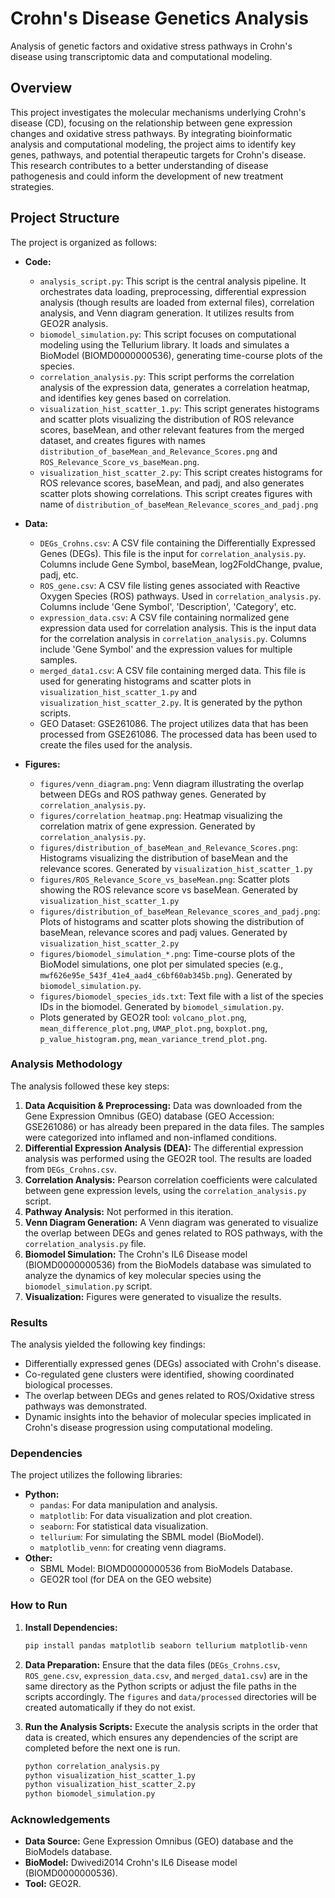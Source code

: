 # Crohn's Disease Genetics Analysis

Analysis of genetic factors and oxidative stress pathways in Crohn's disease using transcriptomic data and computational modeling.

## Overview

This project investigates the molecular mechanisms underlying Crohn's disease (CD), focusing on the relationship between gene expression changes and oxidative stress pathways. By integrating bioinformatic analysis and computational modeling, the project aims to identify key genes, pathways, and potential therapeutic targets for Crohn's disease. This research contributes to a better understanding of disease pathogenesis and could inform the development of new treatment strategies.

## Project Structure

The project is organized as follows:

*   **Code:**
    *   `analysis_script.py`:  This script is the central analysis pipeline. It orchestrates data loading, preprocessing, differential expression analysis (though results are loaded from external files), correlation analysis, and Venn diagram generation.  It utilizes results from GEO2R analysis.
    *   `biomodel_simulation.py`:  This script focuses on computational modeling using the Tellurium library.  It loads and simulates a BioModel (BIOMD0000000536), generating time-course plots of the species.
    *   `correlation_analysis.py`: This script performs the correlation analysis of the expression data, generates a correlation heatmap, and identifies key genes based on correlation.
    *   `visualization_hist_scatter_1.py`: This script generates histograms and scatter plots visualizing the distribution of ROS relevance scores, baseMean, and other relevant features from the merged dataset, and creates figures with names `distribution_of_baseMean_and_Relevance_Scores.png` and `ROS_Relevance_Score_vs_baseMean.png`.
    *   `visualization_hist_scatter_2.py`: This script creates histograms for ROS relevance scores, baseMean, and padj, and also generates scatter plots showing correlations. This script creates figures with name of `distribution_of_baseMean_Relevance_scores_and_padj.png`

*   **Data:**
    *   `DEGs_Crohns.csv`:  A CSV file containing the Differentially Expressed Genes (DEGs).  This file is the input for `correlation_analysis.py`. Columns include Gene Symbol, baseMean, log2FoldChange, pvalue, padj, etc.
    *   `ROS_gene.csv`: A CSV file listing genes associated with Reactive Oxygen Species (ROS) pathways. Used in `correlation_analysis.py`. Columns include 'Gene Symbol', 'Description', 'Category', etc.
    *   `expression_data.csv`:  A CSV file containing normalized gene expression data used for correlation analysis. This is the input data for the correlation analysis in `correlation_analysis.py`. Columns include 'Gene Symbol' and the expression values for multiple samples.
    *   `merged_data1.csv`:  A CSV file containing merged data. This file is used for generating histograms and scatter plots in `visualization_hist_scatter_1.py` and `visualization_hist_scatter_2.py`. It is generated by the python scripts.
    *   GEO Dataset: GSE261086. The project utilizes data that has been processed from GSE261086. The processed data has been used to create the files used for the analysis.

*   **Figures:**
    *   `figures/venn_diagram.png`:  Venn diagram illustrating the overlap between DEGs and ROS pathway genes.  Generated by `correlation_analysis.py`.
    *   `figures/correlation_heatmap.png`: Heatmap visualizing the correlation matrix of gene expression.  Generated by `correlation_analysis.py`.
    *   `figures/distribution_of_baseMean_and_Relevance_Scores.png`: Histograms visualizing the distribution of baseMean and the relevance scores. Generated by `visualization_hist_scatter_1.py`
    *   `figures/ROS_Relevance_Score_vs_baseMean.png`: Scatter plots showing the ROS relevance score vs baseMean. Generated by `visualization_hist_scatter_1.py`
    *   `figures/distribution_of_baseMean_Relevance_scores_and_padj.png`: Plots of histograms and scatter plots showing the distribution of baseMean, relevance scores and padj values. Generated by `visualization_hist_scatter_2.py`
    *   `figures/biomodel_simulation_*.png`:  Time-course plots of the BioModel simulations, one plot per simulated species (e.g., `mwf626e95e_543f_41e4_aad4_c6bf60ab345b.png`).  Generated by `biomodel_simulation.py`.
    *   `figures/biomodel_species_ids.txt`: Text file with a list of the species IDs in the biomodel.  Generated by `biomodel_simulation.py`.
    *   Plots generated by GEO2R tool: `volcano_plot.png`, `mean_difference_plot.png`, `UMAP_plot.png`, `boxplot.png`, `p_value_histogram.png`, `mean_variance_trend_plot.png`.

### Analysis Methodology

The analysis followed these key steps:

1.  **Data Acquisition & Preprocessing:** Data was downloaded from the Gene Expression Omnibus (GEO) database (GEO Accession: GSE261086) or has already been prepared in the data files. The samples were categorized into inflamed and non-inflamed conditions.
2.  **Differential Expression Analysis (DEA):**  The differential expression analysis was performed using the GEO2R tool. The results are loaded from `DEGs_Crohns.csv`.
3.  **Correlation Analysis:** Pearson correlation coefficients were calculated between gene expression levels, using the `correlation_analysis.py` script.
4.  **Pathway Analysis:**  Not performed in this iteration.
5.  **Venn Diagram Generation:** A Venn diagram was generated to visualize the overlap between DEGs and genes related to ROS pathways, with the `correlation_analysis.py` file.
6.  **Biomodel Simulation:** The Crohn's IL6 Disease model (BIOMD0000000536) from the BioModels database was simulated to analyze the dynamics of key molecular species using the `biomodel_simulation.py` script.
7.  **Visualization:**  Figures were generated to visualize the results.

### Results

The analysis yielded the following key findings:

*   Differentially expressed genes (DEGs) associated with Crohn's disease.
*   Co-regulated gene clusters were identified, showing coordinated biological processes.
*   The overlap between DEGs and genes related to ROS/Oxidative stress pathways was demonstrated.
*   Dynamic insights into the behavior of molecular species implicated in Crohn's disease progression using computational modeling.

### Dependencies

The project utilizes the following libraries:

*   **Python:**
    *   `pandas`: For data manipulation and analysis.
    *   `matplotlib`: For data visualization and plot creation.
    *   `seaborn`: For statistical data visualization.
    *   `tellurium`: For simulating the SBML model (BioModel).
    *   `matplotlib_venn`: for creating venn diagrams.
*   **Other:**
    *   SBML Model: BIOMD0000000536 from BioModels Database.
    *   GEO2R tool (for DEA on the GEO website)

### How to Run

1.  **Install Dependencies:**

    ```bash
    pip install pandas matplotlib seaborn tellurium matplotlib-venn
    ```

2.  **Data Preparation:** Ensure that the data files (`DEGs_Crohns.csv`, `ROS_gene.csv`, `expression_data.csv`, and `merged_data1.csv`) are in the same directory as the Python scripts or adjust the file paths in the scripts accordingly. The `figures` and `data/processed` directories will be created automatically if they do not exist.

3.  **Run the Analysis Scripts:** Execute the analysis scripts in the order that data is created, which ensures any dependencies of the script are completed before the next one is run.

    ```bash
    python correlation_analysis.py
    python visualization_hist_scatter_1.py
    python visualization_hist_scatter_2.py
    python biomodel_simulation.py
    ```

### Acknowledgements

*   **Data Source:** Gene Expression Omnibus (GEO) database and the BioModels database.
*   **BioModel:** Dwivedi2014 Crohn's IL6 Disease model (BIOMD0000000536).
*   **Tool:** GEO2R.

